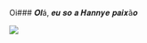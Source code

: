 Oi### 𝑶𝒍á, 𝒆𝒖 𝒔𝒐 𝒂 𝑯𝒂𝒏𝒏𝒚𝒆 𝒑𝒂𝒊𝒙ã𝒐
 
<a href="https://www.telegram/org.com/@Asiatica_soberana" alt="telegram" target="_blank"> <img src="https://img.shields.io/badge/-telegram/org-6089632495=telegram/org=white&link=https://www.telegram/org.com/6089632495"> </a>
